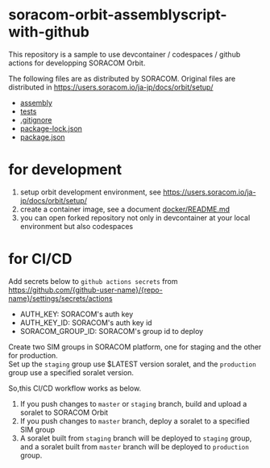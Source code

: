 # soracom-orbit-assemblyscript-with-github

This repository is a sample to use devcontainer / codespaces / github actions for developping SORACOM Orbit.

The following files are as distributed by SORACOM. Original files are distributed in https://users.soracom.io/ja-jp/docs/orbit/setup/

- [assembly](./assembly)
- [tests](./tests)
- [.gitignore](./.gitignore)
- [package-lock.json](./package-lock.json)
- [package.json](./package.json)

# for development 

1. setup orbit development environment, see https://users.soracom.io/ja-jp/docs/orbit/setup/
2. create a container image, see a document [docker/README.md](./docker/README.md)
3. you can open forked repository not only in  devcontainer at your local environment but also codespaces

# for CI/CD

Add secrets below to `github actions secrets` from https://github.com/{github-user-name}/{repo-name}/settings/secrets/actions

  - AUTH_KEY: SORACOM's auth key
  - AUTH_KEY_ID: SORACOM's auth key id
  - SORACOM_GROUP_ID: SORACOM's group id to deploy

Create two SIM groups in SORACOM platform, one for staging and the other for production.  
Set up the `staging` group use $LATEST version soralet, and the `production` group use a specified soralet version.

So,this CI/CD workflow works as below.

1. If you push changes to `master` or `staging` branch, build and upload a soralet to SORACOM Orbit
2. If you push changes to `master` branch, deploy a soralet to a specified SIM group
3. A soralet built from `staging` branch will be deployed to `staging` group, and a soralet built from `master` branch will be deployed to `production` group.
